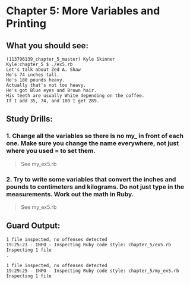 # Chapter 5: More Variables and Printing


## What you should see:
```
(113796139_chapter_5_master) Kyle Skinner
Kyle:chapter_5 $ ./ex5.rb
Let's talk about Zed A. Shaw
He's 74 inches tall.
He's 180 pounds heavy.
Actually that's not too heavy.
He's got Blue eyes and Brown hair.
His teeth are usually White depending on the coffee.
If I add 35, 74, and 180 I get 289.
```

## Study Drills:
### 1. Change all the variables so there is no my_ in front of each one. Make sure you change the name everywhere, not just where you used = to set them.
> See my_ex5.rb

### 2. Try to write some variables that convert the inches and pounds to centimeters and kilograms. Do not just type in the measurements. Work out the math in Ruby.
 > See my_ex5.rb
 
## Guard Output:
```
1 file inspected, no offenses detected
19:25:23 - INFO - Inspecting Ruby code style: chapter_5/ex5.rb
Inspecting 1 file
.

1 file inspected, no offenses detected
19:29:25 - INFO - Inspecting Ruby code style: chapter_5/my_ex5.rb
Inspecting 1 file
```
